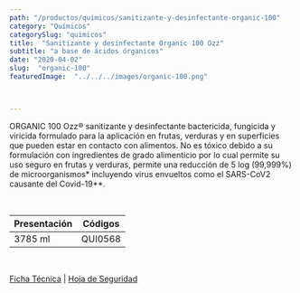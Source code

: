 ```yaml
---
path: "/productos/quimicos/sanitizante-y-desinfectante-organic-100"
category: "Químicos"
categorySlug: "quimicos"
title:  "Sanitizante y desinfectante Organic 100 Ozz"
subtitle: "a base de ácidos órganicos"
date: "2020-04-02"
slug:  "organic-100"
featuredImage:  "../../../images/organic-100.png"



---
```

ORGANIC 100 Ozz® sanitizante y desinfectante bactericida, fungicida y viricida formulado para la aplicación en frutas, verduras y en superficies que pueden estar en contacto con alimentos. No es tóxico debido a su formulación con ingredientes de grado alimenticio por lo cual permite su uso seguro en frutas y verduras, permite una reducción de 5 log (99,999%) de microorganismos* incluyendo virus envueltos como el SARS-CoV2 causante del Covid-19**.

<br>
<table class="min-w-full md:min-w-0 divide-y-0 divide-gray-200">
          <thead class=" bg-white">
            <tr>
              <th scope="col" class="px-6 text-center text-xs font-medium text-blue-500 uppercase tracking-wider">
                Presentación
              </th>
              <th scope="col" class="px-6 py-3 text-center text-xs font-medium text-blue-500 uppercase tracking-wider">
                Códigos
              </th>
            </tr>
          </thead>
          <tbody>
            <tr class="bg-gray-400">
              <td class="px-6 py-4 whitespace-nowrap text-sm text-gray-700 text-center">
              3785 ml
              </td>
              <td class="px-6 py-4 whitespace-nowrap text-sm text-gray-700 text-center">
              QUI0568
              </td>
            </tr>
          </tbody>
        </table>
        <br>

 <a href="../../../files/FT-organic-100.pdf" target="_blank" rel="noopener">Ficha Técnica</a> |
 <a href="../../../files/MSDS-organic-100.pdf" target="_blank" rel="noopener">Hoja de Seguridad</a>
